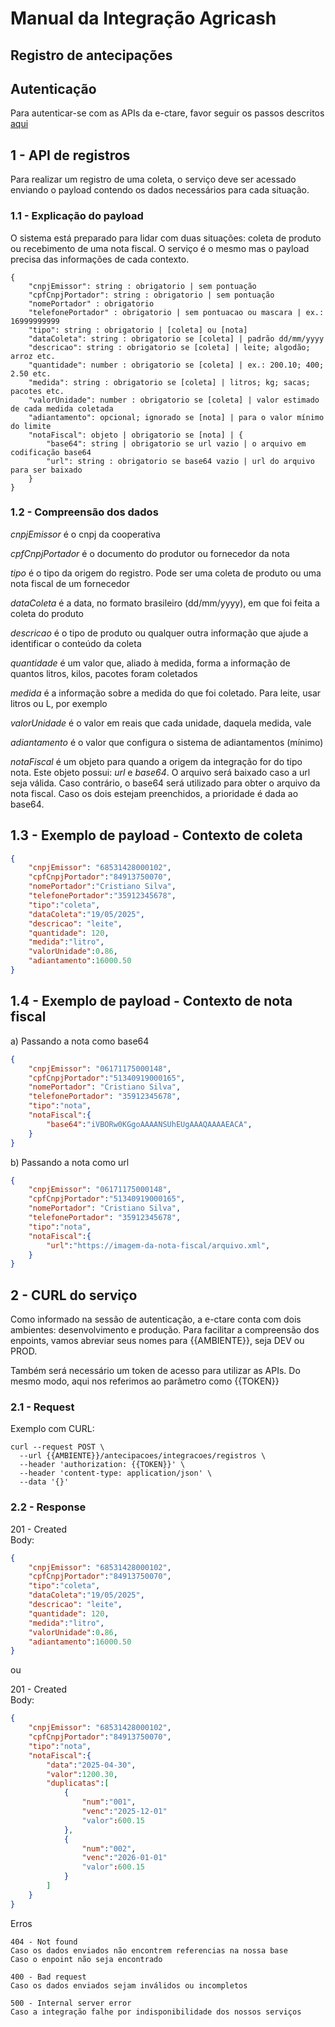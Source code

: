 # Manual da Integração Agricash
## Registro de antecipações

## Autenticação

Para autenticar-se com as APIs da e-ctare, favor seguir os passos descritos [aqui](./autenticacao-agricash.md)

## 1 - API de registros

Para realizar um registro de uma coleta, o serviço deve ser acessado enviando o payload contendo os dados necessários para cada situação.

### 1.1 - Explicação do payload

O sistema está preparado para lidar com duas situações: coleta de produto ou recebimento de uma nota fiscal. O serviço é o mesmo mas o payload precisa das informações de cada contexto.

```
{
    "cnpjEmissor": string : obrigatorio | sem pontuação
    "cpfCnpjPortador": string : obrigatorio | sem pontuação
    "nomePortador" : obrigatorio
    "telefonePortador" : obrigatorio | sem pontuacao ou mascara | ex.: 16999999999
    "tipo": string : obrigatorio | [coleta] ou [nota]
    "dataColeta": string : obrigatorio se [coleta] | padrão dd/mm/yyyy
    "descricao": string : obrigatorio se [coleta] | leite; algodão; arroz etc.
    "quantidade": number : obrigatorio se [coleta] | ex.: 200.10; 400; 2.50 etc.
    "medida": string : obrigatorio se [coleta] | litros; kg; sacas; pacotes etc.
    "valorUnidade": number : obrigatorio se [coleta] | valor estimado de cada medida coletada
    "adiantamento": opcional; ignorado se [nota] | para o valor mínimo do limite
    "notaFiscal": objeto | obrigatorio se [nota] | {
        "base64": string | obrigatorio se url vazio | o arquivo em codificação base64
        "url": string : obrigatorio se base64 vazio | url do arquivo para ser baixado
    }
}
```

### 1.2 - Compreensão dos dados

*cnpjEmissor* é o cnpj da cooperativa

*cpfCnpjPortador* é o documento do produtor ou fornecedor da nota

*tipo* é o tipo da origem do registro. Pode ser uma coleta de produto ou uma nota fiscal de um fornecedor

*dataColeta* é a data, no formato brasileiro (dd/mm/yyyy), em que foi feita a coleta do produto

*descricao* é o tipo de produto ou qualquer outra informação que ajude a identificar o conteúdo da coleta

*quantidade* é um valor que, aliado à medida, forma a informação de quantos litros, kilos, pacotes foram coletados

*medida* é a informação sobre a medida do que foi coletado. Para leite, usar litros ou L, por exemplo

*valorUnidade* é o valor em reais que cada unidade, daquela medida, vale

*adiantamento* é o valor que configura o sistema de adiantamentos (mínimo)

*notaFiscal* é um objeto para quando a origem da integração for do tipo nota. Este objeto possui: *url* e *base64*. O arquivo será baixado caso a url seja válida. Caso contrário, o base64 será utilizado para obter o arquivo da nota fiscal. Caso os dois estejam preenchidos, a prioridade é dada ao base64.


## 1.3 - Exemplo de payload - Contexto de coleta

```json
{
    "cnpjEmissor": "68531428000102",
    "cpfCnpjPortador":"84913750070",
    "nomePortador":"Cristiano Silva",
    "telefonePortador":"35912345678",
    "tipo":"coleta",
    "dataColeta":"19/05/2025",
    "descricao": "leite",
    "quantidade": 120,
    "medida":"litro",
    "valorUnidade":0.86,
    "adiantamento":16000.50
}
```

## 1.4 - Exemplo de payload - Contexto de nota fiscal

a) Passando a nota como base64

```json
{
    "cnpjEmissor": "06171175000148",
    "cpfCnpjPortador":"51340919000165",
    "nomePortador": "Cristiano Silva",
    "telefonePortador": "35912345678",
    "tipo":"nota",
    "notaFiscal":{
        "base64":"iVBORw0KGgoAAAANSUhEUgAAAQAAAAEACA",
    }
}
```

b) Passando a nota como url

```json
{
    "cnpjEmissor": "06171175000148",
    "cpfCnpjPortador":"51340919000165",
    "nomePortador": "Cristiano Silva",
    "telefonePortador": "35912345678",
    "tipo":"nota",
    "notaFiscal":{
        "url":"https://imagem-da-nota-fiscal/arquivo.xml",
    }
}
```

## 2 - CURL do serviço

Como informado na sessão de autenticação, a e-ctare conta com dois ambientes: desenvolvimento e produção.
Para facilitar a compreensão dos enpoints, vamos abreviar seus nomes para {{AMBIENTE}}, seja DEV ou PROD.

Também será necessário um token de acesso para utilizar as APIs. Do mesmo modo, aqui nos referimos ao parâmetro como {{TOKEN}}

### 2.1 - Request

Exemplo com CURL:
~~~curl
curl --request POST \
  --url {{AMBIENTE}}/antecipacoes/integracoes/registros \
  --header 'authorization: {{TOKEN}}' \
  --header 'content-type: application/json' \
  --data '{}'
~~~

### 2.2 - Response

201 - Created  
Body:
```json
{
    "cnpjEmissor": "68531428000102",
    "cpfCnpjPortador":"84913750070",
    "tipo":"coleta",
    "dataColeta":"19/05/2025",
    "descricao": "leite",
    "quantidade": 120,
    "medida":"litro",
    "valorUnidade":0.86,
    "adiantamento":16000.50
}
```
ou

201 - Created<br>
Body:
```json
{
    "cnpjEmissor": "68531428000102",
    "cpfCnpjPortador":"84913750070",
    "tipo":"nota",
    "notaFiscal":{
        "data":"2025-04-30",
        "valor":1200.30,
        "duplicatas":[
            {
                "num":"001",
                "venc":"2025-12-01"
                "valor":600.15
            },
            {
                "num":"002",
                "venc":"2026-01-01"
                "valor":600.15
            }
        ]
    }
}
```

Erros 

    404 - Not found
    Caso os dados enviados não encontrem referencias na nossa base
    Caso o enpoint não seja encontrado
  
    400 - Bad request
    Caso os dados enviados sejam inválidos ou incompletos
  
    500 - Internal server error
    Caso a integração falhe por indisponibilidade dos nossos serviços
